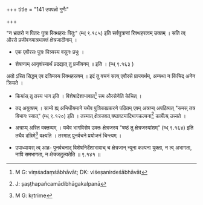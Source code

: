 +++
title = "141 उपपन्नो गुणैः"

+++


"न भ्रातरो न पितरः पुत्रा रिक्थहराः पितुः" (म्ध् ९.१८५) इति सर्वपुत्राणां रिक्थहरत्वम् उक्तम् । सति त्व् औरसे प्रजीवनमात्रभाक्तं क्षेत्रजादीनाम् ।

- एक एवौरसः पुत्रः पित्र्यस्य वसुनः प्रभुः ।

- शेषाणाम् आनृशंस्यार्थं प्रदद्यात् तु प्रजीवनम् ॥ इति । (म्ध् ९.१६३ )

अतो ऽस्ति सिद्धम् एव दत्रिमस्य रिक्थहरत्वम् । इदं तु वचनं सत्य् एवौरसे प्राप्त्यर्थम्, अन्यथा न किंचिद् अनेन क्रियते । 

- कियांस् तु तस्य भाग इति । विशेषादेशाभावात्[^३९७] सम औरसेनेति केचित् । 


[^३९७]:
     M G: viṃśadaṃśābhāvāt; DK: viśeṣanirdeśābhāvāt

- तद् अयुक्तम् । साम्ये ह्य् अभिधीयमाने यथैव पुत्रिकाप्रकरणे पठितम् एवम् अत्राप्य् अपठिष्यत् "समस् तत्र विभागः स्यात्" (म्ध् ९.१२०) इति । तस्मात् क्षेत्रजवत् षष्ठाष्टमादिभागकल्पना[^३९८] कार्येत्य् उच्यते । 


[^३९८]:
     J: ṣaṣṭhapañcamādibhāgakalpanā

- अत्राप्य् अस्ति वक्तव्यम् । यथैव भागविसेष उक्तः क्षेत्रजस्य "षष्ठं तु क्षेत्रजस्यांशम्" (म्ध् ९.१६४) इति तथैव दत्रिमे[^३९९] वक्ष्यति । तस्मात् पुनर्वचने प्रयोजनं चिन्त्यम् । 


[^३९९]:
     M G: kṛtrime

- उपाध्यायस् त्व् आह- पुनर्वचनाद् विशेषनिर्देशाभावाच् च क्षेत्रजान् न्यूना कल्पना युक्ता, न त्व् अभागता, नापि समभागता, न क्षेत्रजतुल्यतेति ॥ ९.१४१ ॥